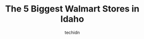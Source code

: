 ---
layout: ampstory
image: https://i0.wp.com/www.statenavi.com/wp-content/uploads/2023/05/walmart-supercenter-0-in-idaho-1685173062.jpeg?resize=640,853
author: techidn
featured: false
description: If you happen to be in Idaho, USA, and looking for a massive Walmart store to fulfill your shopping needs, youre in luck! Weve compiled a list of the top five Largest Walmart locations in 
title: The 5 Biggest Walmart Stores in Idaho
cover:
   title: The 5 Biggest Walmart Stores in Idaho
   subtitle: STATENAVI
   background: https://www.statenavi.com/wp-content/uploads/2023/05/walmart-supercenter-0-in-idaho-1685173062.jpeg

pages: 
 - layout: thirds
   top: <h1>#1 Walmart Supercenter</h1>
   bottom: "<p>It is my granddaughters 4th birthday today! I went to Walmart to buy a helium tank and some balloons! I found everything I needed and actually filled them in the parking </p>"
   background: https://www.statenavi.com/wp-content/uploads/2023/05/walmart-supercenter-1-in-idaho-1685173063.jpeg
   backgroundblur: true
 - layout: thirds
   top: <h1>#2 Walmart Supercenter</h1>
   bottom: "<p>Tonights Items From Trip #1Toothbrushes, Kids Toothpaste (Not Only For My Kids Lol), Covers For Toothbrushes, Tongue Scrapper, Dish Soap, Hand Soaps, Shampoos & Conditi</p>"
   background: https://www.statenavi.com/wp-content/uploads/2023/05/walmart-supercenter-2-in-idaho-1685173063.jpeg
   cta:
      link: https://www.statenavi.com/the-5-biggest-walmart-stores-in-idaho/
      text: The 5 Biggest Walmart Stores in Idaho
 - layout: thirds
   top: <h1>#3 Walmart Supercenter</h1>
   bottom: "<p>4240 Yellowstone Ave, Chubbuck, ID 83202, United States</p>"
   background: https://www.statenavi.com/wp-content/uploads/2023/05/walmart-supercenter-3-in-idaho-1685173064.jpeg
   cta:
      link: https://www.statenavi.com/the-5-biggest-walmart-stores-in-idaho/
      text: The 5 Biggest Walmart Stores in Idaho
 - layout: thirds
   top: <h1>#4 Walmart Supercenter</h1>
   bottom: "<p>550 W Honeysuckle Ave, Hayden, ID 83835, United States</p>"
   background: https://images.unsplash.com/photo-1599422314077-f4dfdaa4cd09?ixlib=rb-4.0.3&ixid=MnwxMjA3fDB8MHxwaG90by1wYWdlfHx8fGVufDB8fHx8&auto=format&fit=crop&w=640&h=853&q=80
   cta:
      link: https://www.statenavi.com/the-5-biggest-walmart-stores-in-idaho/
      text: The 5 Biggest Walmart Stores in Idaho
 - layout: thirds
   top: <h1>#5 Walmart Supercenter</h1>
   bottom: "<p>2100 12th Ave Rd, Nampa, ID 83686, United States</p>"
   background: https://images.unsplash.com/photo-1557672172-298e090bd0f1?ixlib=rb-4.0.3&ixid=MnwxMjA3fDB8MHxwaG90by1wYWdlfHx8fGVufDB8fHx8&auto=format&fit=crop&w=640&h=853&q=80
   cta:
      link: https://www.statenavi.com/the-5-biggest-walmart-stores-in-idaho/
      text: The 5 Biggest Walmart Stores in Idaho
 - layout: thirds
   top: <h1>#6 Walmart Supercenter</h1>
   bottom: "<p>1450 N 2nd E, Rexburg, ID 83440, United States</p>"
   background: https://images.unsplash.com/photo-1615749413727-825b59a857b5?ixlib=rb-4.0.3&ixid=MnwxMjA3fDB8MHxwaG90by1wYWdlfHx8fGVufDB8fHx8&auto=format&fit=crop&w=640&h=853&q=80
   cta:
      link: https://www.statenavi.com/the-5-biggest-walmart-stores-in-idaho/
      text: The 5 Biggest Walmart Stores in Idaho
 - layout: thirds
   top: <h1>#7 Walmart Supercenter</h1>
   bottom: "<p>2745 American Legion Blvd, Mountain Home, ID 83647, United States</p>"
   background: https://images.unsplash.com/photo-1561679660-d00ee1e0dc8e?ixlib=rb-4.0.3&ixid=MnwxMjA3fDB8MHxwaG90by1wYWdlfHx8fGVufDB8fHx8&auto=format&fit=crop&w=640&h=853&q=80
   cta:
      link: https://www.statenavi.com/the-5-biggest-walmart-stores-in-idaho/
      text: The 5 Biggest Walmart Stores in Idaho
 - layout: thirds
   middle: Continue reading...
   background: https://images.unsplash.com/photo-1553949345-eb786bb3f7ba?ixlib=rb-4.0.3&ixid=MnwxMjA3fDB8MHxwaG90by1wYWdlfHx8fGVufDB8fHx8&auto=format&fit=crop&w=640&h=853&q=80
   cta:
      link: https://www.statenavi.com/the-5-biggest-walmart-stores-in-idaho/
      text: The 5 Biggest Walmart Stores in Idaho
      
---